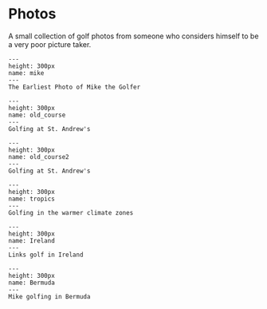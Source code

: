 # Photos

A small collection of golf photos from someone who considers himself to be a very poor picture taker.

```{figure} img/the_man.jpg
---
height: 300px
name: mike
---
The Earliest Photo of Mike the Golfer
```

```{figure} img/mm_old_course.jpg
---
height: 300px
name: old_course
---
Golfing at St. Andrew's
```

```{figure} img/mm_old_course2.jpg
---
height: 300px
name: old_course2
---
Golfing at St. Andrew's
```

```{figure} img/mm_tropical.jpg
---
height: 300px
name: tropics
---
Golfing in the warmer climate zones
```

```{figure} img/mm_ireland.jpg
---
height: 300px
name: Ireland
---
Links golf in Ireland
```

```{figure} img/bermuda.jpg
---
height: 300px
name: Bermuda
---
Mike golfing in Bermuda
```